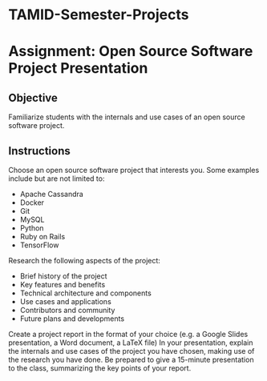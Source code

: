 # TAMID-Semester-Projects

# Assignment: Open Source Software Project Presentation

## Objective

Familiarize students with the internals and use cases of an open source software project.

## Instructions

Choose an open source software project that interests you. Some examples include but are not limited to:
- Apache Cassandra
- Docker
- Git
- MySQL
- Python
- Ruby on Rails
- TensorFlow

Research the following aspects of the project:
- Brief history of the project
- Key features and benefits
- Technical architecture and components
- Use cases and applications
- Contributors and community
- Future plans and developments

Create a project report in the format of your choice (e.g. a Google Slides presentation, a Word document, a LaTeX file)
In your presentation, explain the internals and use cases of the project you have chosen, making use of the research you have done.
Be prepared to give a 15-minute presentation to the class, summarizing the key points of your report.

